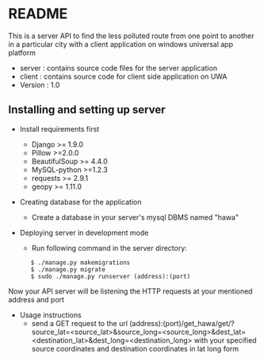 # README #

This is a server API to find the less polluted route from one point to another in a particular city with a client application on windows universal app platform


* server : contains source code files for the server application
* client : contains source code for client side application on UWA
* Version : 1.0

## Installing and setting up server ##

* Install requirements first
    - Django >= 1.9.0
    - Pillow >=2.0.0
    - BeautifulSoup >= 4.4.0
    - MySQL-python >=1.2.3
    - requests >= 2.9.1
    - geopy >= 1.11.0

* Creating database for the application
   - Create a database in your server's mysql DBMS named "hawa"

* Deploying server in development mode
   - Run following command in the server directory:
   ```
      $ ./manage.py makemigrations
      $ ./manage.py migrate
      $ sudo ./manage.py runserver (address):(port)
   ```
Now your API server will be listening the HTTP requests at your mentioned address and port

* Usage instructions
  - send a GET request to the url (address):(port)/get_hawa/get/?source_lat=<source_lat>&source_long=<source_long>&dest_lat=<destination_lat>&dest_long=<destination_long>
with your specified source coordinates and destination coordinates in lat long form
